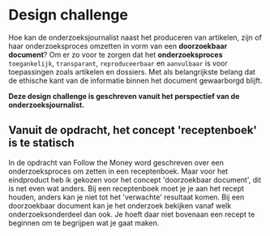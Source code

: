 # Design challenge

Hoe kan de onderzoeksjournalist naast het produceren van artikelen, zijn of haar onderzoeksproces omzetten in vorm van een __doorzoekbaar document__? Om er zo voor te zorgen dat het __onderzoeksproces__  `toegankelijk`, `transparant`, `reproduceerbaar` en `aanvulbaar` is voor toepassingen zoals artikelen en dossiers. Met als belangrijkste belang dat de ethische kant van de informatie binnen het document gewaarborgd blijft.  

**Deze design challenge is geschreven vanuit het perspectief van de onderzoeksjournalist.**


## Vanuit de opdracht, het concept 'receptenboek' is te statisch
In de opdracht van Follow the Money word geschreven over een onderzoeksproces om zetten in een receptenboek. Maar voor het eindproduct heb ik gekozen voor het concept 'doorzoekbaar document', dit is net even wat anders. Bij een receptenboek moet je je aan het recept houden, anders kan je niet tot het 'verwachte' resultaat komen. Bij een doorzoekbaar document kan je het onderzoek bekijken vanaf welk onderzoeksonderdeel dan ook. Je hoeft daar niet bovenaan een recept te beginnen om te begrijpen wat je gaat maken.
